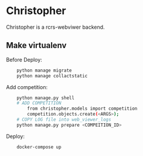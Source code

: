 # Christopher  

Christopher is a  rcrs-webviwer backend.
## Make virtualenv

Before Deploy:

```sh
    python manage migrate
    python manage collactstatic
```

Add competition:

```sh
    python manage.py shell
    # ADD COMPETITION 
        from christopher.models import competition
        competition.objects.create(<ARGS>);
    # COPY LOG file into web_viewer_logs
    python manage.py prepare <COMPEITION_ID>
```

Deploy:
```sh
    docker-compose up
```